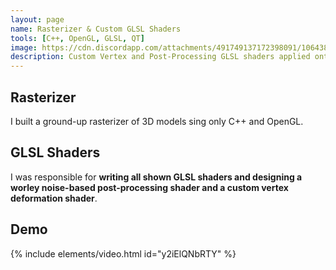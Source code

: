 ```yaml
---
layout: page
name: Rasterizer & Custom GLSL Shaders
tools: [C++, OpenGL, GLSL, QT]
image: https://cdn.discordapp.com/attachments/491749137172398091/1064381165580075091/wahoo.gif
description: Custom Vertex and Post-Processing GLSL shaders applied onto a Model of Mario (credited to Nintendo).
---
```


## Rasterizer
I built a ground-up rasterizer of 3D models sing only C++ and OpenGL.

## GLSL Shaders
I was responsible for **writing all shown GLSL shaders and designing a worley noise-based post-processing shader and a custom vertex deformation shader**.

## Demo
{% include elements/video.html id="y2iElQNbRTY" %}